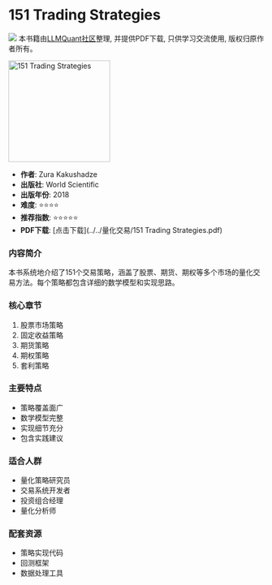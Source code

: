 # 151 Trading Strategies

![](https://fastly.jsdelivr.net/gh/bucketio/img3@main/2024/09/04/1725464231869-e0b2f727-2a0f-4270-bf6c-31ddc350426a.gif)
本书籍由[LLMQuant社区](https://llmquant.com/)整理, 并提供PDF下载, 只供学习交流使用, 版权归原作者所有。

<img src="cover.jpg" alt="151 Trading Strategies" width="200"/>

- **作者**: Zura Kakushadze
- **出版社**: World Scientific
- **出版年份**: 2018
- **难度**: ⭐⭐⭐⭐
- **推荐指数**: ⭐⭐⭐⭐⭐
- **PDF下载**: [点击下载](../../量化交易/151 Trading Strategies.pdf)

### 内容简介
本书系统地介绍了151个交易策略，涵盖了股票、期货、期权等多个市场的量化交易方法。每个策略都包含详细的数学模型和实现思路。

### 核心章节
1. 股票市场策略
2. 固定收益策略
3. 期货策略
4. 期权策略
5. 套利策略

### 主要特点
- 策略覆盖面广
- 数学模型完整
- 实现细节充分
- 包含实践建议

### 适合人群
- 量化策略研究员
- 交易系统开发者
- 投资组合经理
- 量化分析师

### 配套资源
- 策略实现代码
- 回测框架
- 数据处理工具
